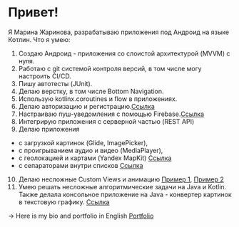 # Привет!
Я Марина Жаринова, разрабатываю приложения под Андроид на языке Котлин.
Что я умею:
1. Создаю Андроид - приложения со слоистой архитектурой (MVVM) с нуля.
2. Работаю с git системой контроля версий, в том числе могу настроить CI/CD.
3. Пишу автотесты (JUnit).
4. Делаю верстку, в том числе Bottom Navigation.
5. Использую kotlinx.coroutines  и flow в приложениях.
6. Делаю авторизацию и регистрацию.[Ссылка](https://github.com/Marijarin/andin-homeworks/tree/auth2)
7. Настраиваю пуш-уведомления с помощью Firebase.[Ссылка](https://github.com/Marijarin/AND-33-homeworks/tree/post-nots)
8. Интегрирую приложения с серверной частью (REST API)
9. Делаю приложения 
- с загрузкой картинок (Glide, ImagePicker), 
- с проигрыванием аудио и видео (MediaPlayer),
- c геолокацией и картами (Yandex MapKit) [Ссылка](https://github.com/Marijarin/yamap)
- с сепараторами внутри списков [Ссылка](https://github.com/Marijarin/andin-homeworks/tree/separators)
10. Делаю несложные Custom Views и анимацию [Пример 1](https://github.com/Marijarin/animator/tree/fillingType), [Пример 2](https://github.com/Marijarin/animation)
11. Умею решать несложные алгоритмические задачи на Java и Kotlin. Также делала консольное приложение на Java  - конвертер картинок в текстовую графику. [Ссылка](https://github.com/Marijarin/courseWorkJava-PicConverter/tree/main)

 -> Here is my bio and portfolio in English [Portfolio](https://github.com/Marijarin/marijarin_portfolio/blob/main/README.md)
